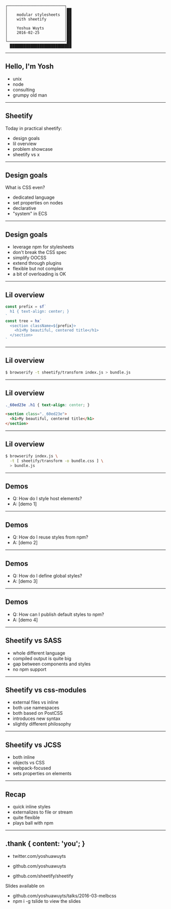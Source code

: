 ```
┌─────────────────────────┐
│                         │██
│    modular stylesheets  │██
│    with sheetify        │██
│                         │██
│    Yoshua Wuyts         │██
│    2016-02-25           │██
│                         │██
└─────────────────────────┘██
  ███████████████████████████
```

---
## Hello, I'm Yosh
- unix
- node
- consulting
- grumpy old man

---
## Sheetify
Today in practical sheetify:
- design goals
- lil overview
- problem showcase
- sheetify vs x

---
## Design goals
What is CSS even?
- dedicated language
- set properties on nodes
- declarative
- "system" in ECS

---
## Design goals
- leverage npm for stylesheets
- don't break the CSS spec
- simplify OOCSS
- extend through plugins
- flexible but not complex
- a bit of overloading is OK

---
## Lil overview
```js
const prefix = sf`
  h1 { text-align: center; }
`
const tree = hx`
  <section className=${prefix}>
    <h1>My beautiful, centered title</h1>
  </section>
`
```

---
## Lil overview
```sh
$ browserify -t sheetify/transform index.js > bundle.js
```

---
## Lil overview
```css
._60ed23e .h1 { text-align: center; }
```
```html
<section class="._60ed23e">
  <h1>My beautiful, centered title</h1>
</section>
```

---
## Lil overview
```sh
$ browserify index.js \
  -t [ sheetify/transform -o bundle.css ] \
  > bundle.js
```

---
## Demos
- Q: How do I style host elements?
- A: [demo 1]

---
## Demos
- Q: How do I reuse styles from npm?
- A: [demo 2]

---
## Demos
- Q: How do I define global styles?
- A: [demo 3]

---
## Demos
- Q: How can I publish default styles to npm?
- A: [demo 4]

---
## Sheetify vs SASS
- whole different language
- compiled output is quite big
- gap between components and styles
- no npm support

---
## Sheetify vs css-modules
- external files vs inline
- both use namespaces
- both based on PostCSS
- introduces new syntax
- slightly different philosophy

---
## Sheetify vs JCSS
- both inline
- objects vs CSS
- webpack-focused
- sets properties on elements

---
## Recap
- quick inline styles
- externalizes to file or stream
- quite flexible
- plays ball with npm

---
## .thank { content: 'you'; }
- twitter.com/yoshuawuyts
- github.com/yoshuawuyts

- github.com/sheetify/sheetify

Slides available on
- github.com/yoshuawuyts/talks/2016-03-melbcss
- npm i -g tslide to view the slides
